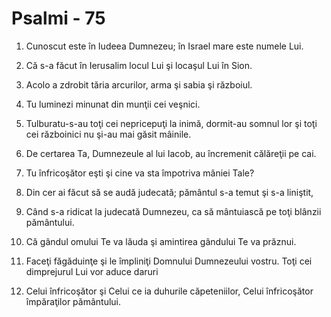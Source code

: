 # Psalmi - 75

1. Cunoscut este în Iudeea Dumnezeu; în Israel mare este numele Lui. 

2. Că s-a făcut în Ierusalim locul Lui şi locaşul Lui în Sion. 

3. Acolo a zdrobit tăria arcurilor, arma şi sabia şi războiul. 

4. Tu luminezi minunat din munţii cei veşnici. 

5. Tulburatu-s-au toţi cei nepricepuţi la inimă, dormit-au somnul lor şi toţi cei războinici nu şi-au mai găsit mâinile. 

6. De certarea Ta, Dumnezeule al lui Iacob, au încremenit călăreţii pe cai. 

7. Tu înfricoşător eşti şi cine va sta împotriva mâniei Tale? 

8. Din cer ai făcut să se audă judecată; pământul s-a temut şi s-a liniştit, 

9. Când s-a ridicat la judecată Dumnezeu, ca să mântuiască pe toţi blânzii pământului. 

10. Că gândul omului Te va lăuda şi amintirea gândului Te va prăznui. 

11. Faceţi făgăduinţe şi le împliniţi Domnului Dumnezeului vostru. Toţi cei dimprejurul Lui vor aduce daruri 

12. Celui înfricoşător şi Celui ce ia duhurile căpeteniilor, Celui înfricoşător împăraţilor pământului. 

